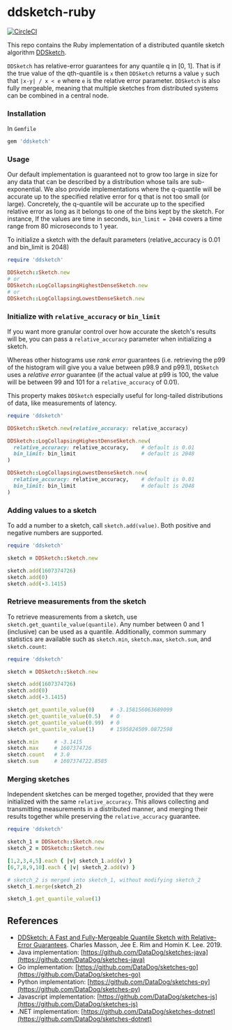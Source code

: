 # ddsketch-ruby

[![CircleCI](https://circleci.com/gh/DataDog/ddsketch-ruby/tree/main.svg?style=svg)](https://circleci.com/gh/DataDog/ddsketch-ruby/tree/main)

This repo contains the Ruby implementation of a distributed quantile sketch algorithm [DDSketch](http://www.vldb.org/pvldb/vol12/p2195-masson.pdf).

`DDSketch` has relative-error guarantees for any quantile q in [0, 1]. That is if the true value of the qth-quantile is `x` then `DDSketch` returns a value `y` such that `|x-y| / x < e` where `e` is the relative error parameter. `DDSketch` is also fully mergeable, meaning that multiple sketches from distributed systems can be combined in a central node.

### Installation

In `Gemfile`

```ruby
gem 'ddsketch'
```

### Usage

Our default implementation is guaranteed not to grow too large in size for any data that can be described by a distribution whose tails are sub-exponential. We also provide implementations where the q-quantile will be accurate up to the specified relative error for q that is not too small (or large). Concretely, the q-quantile will be accurate up to the specified relative error as long as it belongs to one of the bins kept by the sketch. For instance, If the values are time in seconds, `bin_limit = 2048` covers a time range from 80 microseconds to 1 year.


To initialize a sketch with the default parameters (relative_accuracy is 0.01 and bin_limit is 2048)

```ruby
require 'ddsketch'

DDSketch::Sketch.new
# or
DDSketch::LogCollapsingHighestDenseSketch.new
# or
DDSketch::LogCollapsingLowestDenseSketch.new
```

### Initialize with `relative_accuracy` or `bin_limit`

If you want more granular control over how accurate the sketch's results will be, you can pass a `relative_accuracy` parameter when initializing a sketch.

Whereas other histograms use _rank error_ guarantees (i.e. retrieving the p99 of the histogram will give you a value between p98.9 and p99.1), `DDSketch` uses a _relative error_ guarantee (if the actual value at p99 is 100, the value will be between 99 and 101 for a `relative_accuracy` of 0.01).

This property makes `DDSketch` especially useful for long-tailed distributions of data, like measurements of latency.

```ruby
require 'ddsketch'

DDSketch::Sketch.new(relative_accuracy: relative_accuracy)

DDSketch::LogCollapsingHighestDenseSketch.new(
  relative_accuracy: relative_accuracy,    # default is 0.01
  bin_limit: bin_limit                     # default is 2048
)

DDSketch::LogCollapsingLowestDenseSketch.new(
  relative_accuracy: relative_accuracy,    # default is 0.01
  bin_limit: bin_limit                     # default is 2048
)
```

### Adding values to a sketch

To add a number to a sketch, call `sketch.add(value)`. Both positive and negative numbers are supported.

```ruby
require 'ddsketch'

sketch = DDSketch::Sketch.new

sketch.add(1607374726)
sketch.add(0)
sketch.add(-3.1415)
```

### Retrieve measurements from the sketch

To retrieve measurements from a sketch, use `sketch.get_quantile_value(quantile)`. Any number between 0 and 1 (inclusive) can be used as a quantile. Additionally, common summary statistics are available such as `sketch.min`, `sketch.max`, `sketch.sum`, and `sketch.count`:

```ruby
require 'ddsketch'

sketch = DDSketch::Sketch.new

sketch.add(1607374726)
sketch.add(0)
sketch.add(-3.1415)

sketch.get_quantile_value(0)     # -3.158156063689099
sketch.get_quantile_value(0.5)   # 0
sketch.get_quantile_value(0.99)  # 0
sketch.get_quantile_value(1)     # 1595824509.0872598

sketch.min     # -3.1415
sketch.max     # 1607374726
sketch.count   # 3.0
sketch.sum     # 1607374722.8585
```

### Merging sketches

Independent sketches can be merged together, provided that they were initialized with the same `relative_accuracy`. This allows collecting and transmitting measurements in a distributed manner, and merging their results together while preserving the `relative_accuracy` guarantee.

```ruby
require 'ddsketch'

sketch_1 = DDSketch::Sketch.new
sketch_2 = DDSketch::Sketch.new

[1,2,3,4,5].each { |v| sketch_1.add(v) }
[6,7,8,9,10].each { |v| sketch_2.add(v) }

# sketch_2 is merged into sketch_1, without modifying sketch_2
sketch_1.merge(sketch_2)

sketch_1.get_quantile_value(1)
```

## References

* [DDSketch: A Fast and Fully-Mergeable Quantile Sketch with Relative-Error Guarantees](http://www.vldb.org/pvldb/vol12/p2195-masson.pdf). Charles Masson, Jee E. Rim and Homin K. Lee. 2019.
* Java implementation: [https://github.com/DataDog/sketches-java](https://github.com/DataDog/sketches-java)
* Go implementation: [https://github.com/DataDog/sketches-go](https://github.com/DataDog/sketches-go)
* Python implementation: [https://github.com/DataDog/sketches-py](https://github.com/DataDog/sketches-py)
* Javascript implementation: [https://github.com/DataDog/sketches-js](https://github.com/DataDog/sketches-js)
* .NET implementation: [https://github.com/DataDog/sketches-dotnet](https://github.com/DataDog/sketches-dotnet)
